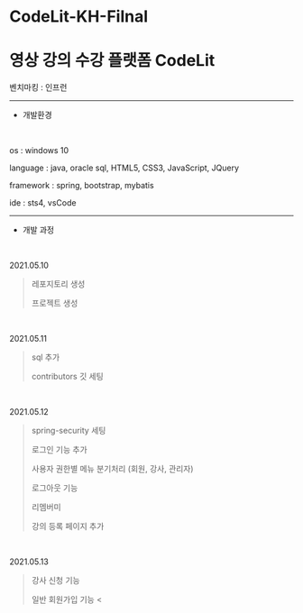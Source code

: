 # CodeLit-KH-Filnal



영상 강의 수강 플랫폼 CodeLit
==============================

벤치마킹 : 인프런


------------------------------------------
* 개발환경
<br/>

os : windows 10

language : java, oracle sql, HTML5, CSS3, JavaScript, JQuery

framework : spring, bootstrap, mybatis

ide : sts4, vsCode

------------------------------------------
* 개발 과정
<br/>

2021.05.10
> 레포지토리 생성
> 
> 프로젝트 생성
<br/>

2021.05.11
> sql 추가 
> 
> contributors 깃 세팅
<br/>

2021.05.12
> spring-security 세팅
>
> 로그인 기능 추가
>
> 사용자 권한별 메뉴 분기처리 (회원, 강사, 관리자)
> 
> 로그아웃 기능
> 
> 리멤버미
> 
> 강의 등록 페이지 추가
<br/>

2021.05.13
> 강사 신청 기능
> 
> 일반 회원가입 기능
<

